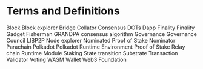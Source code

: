 # Terms and Definitions

Block
Block explorer
Bridge
Collator
Consensus
DOTs
Dapp
Finality
Finality Gadget
Fisherman
GRANDPA consensus algorithm
Governance
Governance Council
LIBP2P
Node explorer
Nominated Proof of Stake
Nominator
Parachain
Polkadot
Polkadot Runtime Environment
Proof of Stake
Relay chain
Runtime Module
Staking
State transition
Substrate
Transaction
Validator
Voting
WASM
Wallet
Web3 Foundation
